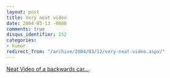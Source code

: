 ```yaml
---
layout: post
title: Very neat video
date: 2004-03-13 -0800
comments: true
disqus_identifier: 252
categories:
- humor
redirect_from: "/archive/2004/03/12/very-neat-video.aspx/"
---
```


[Neat Video of a backwards car...](http://www.uglypeoplesuck.com/bits/2003/01/13/malec.wmv).

